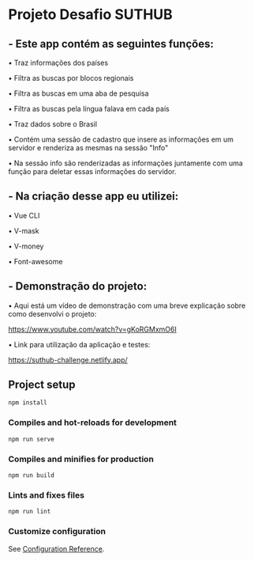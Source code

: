 # Projeto Desafio SUTHUB

## - Este app contém as seguintes funções:

• Traz informações dos países

• Filtra as buscas por blocos regionais

• Filtra as buscas em uma aba de pesquisa

• Filtra as buscas pela língua falava em cada país

• Traz dados sobre o Brasil

• Contém uma sessão de cadastro que insere as informações em um servidor e renderiza as mesmas na sessão "Info"

• Na sessão info são renderizadas as informações juntamente com uma função para deletar essas informações do servidor.

## - Na criação desse app eu utilizei:

• Vue CLI

• V-mask

• V-money

• Font-awesome

## - Demonstração do projeto:

• Aqui está um vídeo de demonstração com uma breve explicação sobre como desenvolvi o projeto:

https://www.youtube.com/watch?v=gKoRGMxmO6I

• Link para utilização da aplicação e testes:

https://suthub-challenge.netlify.app/

## Project setup
```
npm install
```

### Compiles and hot-reloads for development
```
npm run serve
```

### Compiles and minifies for production
```
npm run build
```

### Lints and fixes files
```
npm run lint
```

### Customize configuration
See [Configuration Reference](https://cli.vuejs.org/config/).
